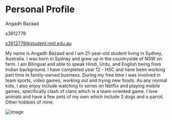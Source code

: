 # Personal Profile #

Angadh Bazaad

s3912779

s3912779@student.rmit.edu.au

My name is Angadh Bazaad and I am 21-year-old student living in Sydney, Australia. I was born in Sydney and grew up in the countryside of NSW on farm. I am Bilingual and able to speak Hindi, Urdu, and English being from Indian background. I have completed year 12 - HSC and have been working part time in family-owned business. During my free time I was involved in team sports, video games, working out and trying new foods. As any normal kids, I also enjoy include watching tv series on Netflix and playing mobile games, specifically clash of clans which is a team-oriented game. I love animals and have a few pets of my own which include 2 dogs and a parrot. Other hobbies of mine. 

![image](https://user-images.githubusercontent.com/95681362/146668784-6905369a-35c2-4f87-911f-051741c59356.png)

